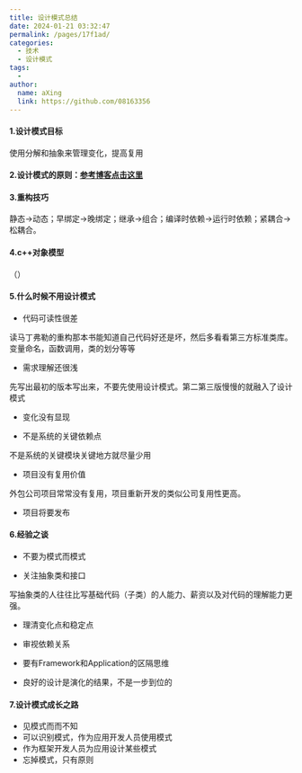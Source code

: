 ```yaml
---
title: 设计模式总结
date: 2024-01-21 03:32:47
permalink: /pages/17f1ad/
categories:
  - 技术
  - 设计模式
tags:
  - 
author: 
  name: aXing
  link: https://github.com/08163356
---
```

#### 1.设计模式目标

使用分解和抽象来管理变化，提高复用

#### 2.设计模式的原则：[参考博客点击这里](https://blog.csdn.net/qq_38801934/article/details/102770960)

#### 3.重构技巧

静态->动态；早绑定->晚绑定；继承->组合；编译时依赖->运行时依赖；紧耦合->松耦合。

#### 4.c++对象模型

（）

#### 5.什么时候不用设计模式

<!-- more -->
- 代码可读性很差

读马丁弗勒的重构那本书能知道自己代码好还是坏，然后多看看第三方标准类库。变量命名，函数调用，类的划分等等

- 需求理解还很浅

先写出最初的版本写出来，不要先使用设计模式。第二第三版慢慢的就融入了设计模式

- 变化没有显现

- 不是系统的关键依赖点

不是系统的关键模块关键地方就尽量少用

- 项目没有复用价值

外包公司项目常常没有复用，项目重新开发的类似公司复用性更高。

- 项目将要发布

#### 6.经验之谈

- 不要为模式而模式

- 关注抽象类和接口

写抽象类的人往往比写基础代码（子类）的人能力、薪资以及对代码的理解能力更强。

- 理清变化点和稳定点

- 审视依赖关系

- 要有Framework和Application的区隔思维

- 良好的设计是演化的结果，不是一步到位的

#### 7.设计模式成长之路

- 见模式而而不知
- 可以识别模式，作为应用开发人员使用模式
- 作为框架开发人员为应用设计某些模式
- 忘掉模式，只有原则